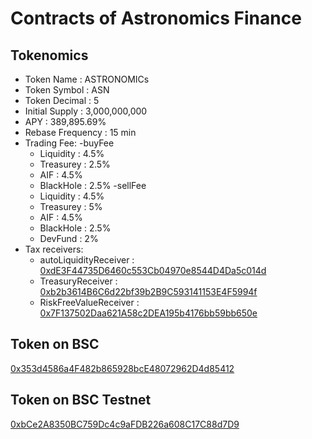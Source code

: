 # Contracts of Astronomics Finance

## Tokenomics
+ Token Name : ASTRONOMICs
+ Token Symbol : ASN
+ Token Decimal : 5
+ Initial Supply : 3,000,000,000
+ APY : 389,895.69%
+ Rebase Frequency : 15 min
+ Trading Fee:
	-buyFee
	+ Liquidity : 4.5%
	+ Treasurey : 2.5%
	+ AIF : 4.5%
	+ BlackHole : 2.5%
	-sellFee
	+ Liquidity : 4.5%
	+ Treasurey : 5%
	+ AIF : 4.5%
	+ BlackHole : 2.5%
	+ DevFund : 2%
+ Tax receivers:
	+ autoLiquidityReceiver : [0xdE3F44735D6460c553Cb04970e8544D4Da5c014d](https://bscscan.com/address/0xdE3F44735D6460c553Cb04970e8544D4Da5c014d)
	+ TreasuryReceiver : [0xb2b3614B6C6d22bf39b2B9C593141153E4F5994f](https://bscscan.com/address/0xb2b3614B6C6d22bf39b2B9C593141153E4F5994f)
	+ RiskFreeValueReceiver : [0x7F137502Daa621A58c2DEA195b4176bb59bb650e](https://bscscan.com/address/0x7F137502Daa621A58c2DEA195b4176bb59bb650e)


## Token on BSC
[0x353d4586a4F482b865928bcE48072962D4d85412](https://bscscan.com/address/0x353d4586a4f482b865928bce48072962d4d85412)

## Token on BSC Testnet
[0xbCe2A8350BC759Dc4c9aFDB226a608C17C88d7D9](https://testnet.bscscan.com/address/0xbCe2A8350BC759Dc4c9aFDB226a608C17C88d7D9)
